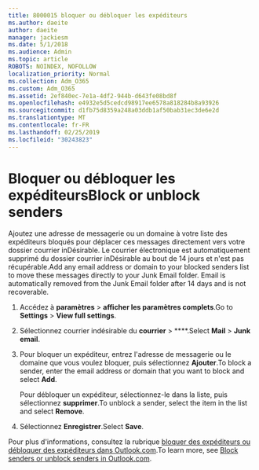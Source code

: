 ```yaml
---
title: 8000015 bloquer ou débloquer les expéditeurs
ms.author: daeite
author: daeite
manager: jackiesm
ms.date: 5/1/2018
ms.audience: Admin
ms.topic: article
ROBOTS: NOINDEX, NOFOLLOW
localization_priority: Normal
ms.collection: Adm_O365
ms.custom: Adm_O365
ms.assetid: 2ef840ec-7e1a-4df2-944b-d643fe08bd8f
ms.openlocfilehash: e4932e5d5cedcd98917ee6578a818284b8a93926
ms.sourcegitcommit: d1fb75d8359a248a03ddb1af50bab31ec3de6e2d
ms.translationtype: MT
ms.contentlocale: fr-FR
ms.lasthandoff: 02/25/2019
ms.locfileid: "30243823"
---
```

# <a name="block-or-unblock-senders"></a><span data-ttu-id="c910d-102">Bloquer ou débloquer les expéditeurs</span><span class="sxs-lookup"><span data-stu-id="c910d-102">Block or unblock senders</span></span>

<span data-ttu-id="c910d-p101">Ajoutez une adresse de messagerie ou un domaine à votre liste des expéditeurs bloqués pour déplacer ces messages directement vers votre dossier courrier inDésirable. Le courrier électronique est automatiquement supprimé du dossier courrier inDésirable au bout de 14 jours et n'est pas récupérable.</span><span class="sxs-lookup"><span data-stu-id="c910d-p101">Add any email address or domain to your blocked senders list to move these messages directly to your Junk Email folder. Email is automatically removed from the Junk Email folder after 14 days and is not recoverable.</span></span>
  
1. <span data-ttu-id="c910d-105">Accédez à **paramètres** \> **afficher les paramètres complets**.</span><span class="sxs-lookup"><span data-stu-id="c910d-105">Go to **Settings** \> **View full settings**.</span></span> 
    
2. <span data-ttu-id="c910d-106">Sélectionnez courrier indésirable du **courrier** \> \*\*\*\*.</span><span class="sxs-lookup"><span data-stu-id="c910d-106">Select **Mail** \> **Junk email**.</span></span> 
    
3. <span data-ttu-id="c910d-107">Pour bloquer un expéditeur, entrez l'adresse de messagerie ou le domaine que vous voulez bloquer, puis sélectionnez **Ajouter**.</span><span class="sxs-lookup"><span data-stu-id="c910d-107">To block a sender, enter the email address or domain that you want to block and select **Add**.</span></span> 
    
    <span data-ttu-id="c910d-108">Pour débloquer un expéditeur, sélectionnez-le dans la liste, puis sélectionnez **supprimer**.</span><span class="sxs-lookup"><span data-stu-id="c910d-108">To unblock a sender, select the item in the list and select **Remove**.</span></span>
    
4. <span data-ttu-id="c910d-109">Sélectionnez **Enregistrer**.</span><span class="sxs-lookup"><span data-stu-id="c910d-109">Select **Save**.</span></span> 
    
<span data-ttu-id="c910d-110">Pour plus d'informations, consultez la rubrique [bloquer des expéditeurs ou débloquer des expéditeurs dans Outlook.com](https://go.microsoft.com/fwlink/p/?linkid=873133).</span><span class="sxs-lookup"><span data-stu-id="c910d-110">To learn more, see [Block senders or unblock senders in Outlook.com](https://go.microsoft.com/fwlink/p/?linkid=873133).</span></span>
  

